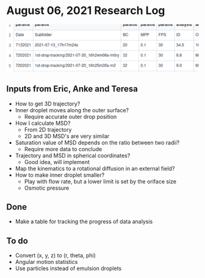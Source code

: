 # August 06, 2021 Research Log
![graphical abstract](../images/table.png)

## Inputs from Eric, Anke and Teresa
- How to get 3D trajectory?
- Inner droplet moves along the outer surface?
  - Require accurate outer drop position
- How I calculate MSD?
  - From 2D trajectory
  - 2D and 3D MSD's are very similar
- Saturation value of MSD depends on the ratio between two radii?
  - Require more data to conclude
- Trajectory and MSD in spherical coordinates?
  - Good idea, will implement
- Map the kinematics to a rotational diffusion in an external field?
- How to make inner droplet smaller?
  - Play with flow rate, but a lower limit is set by the oriface size
  - Osmotic pressure

## Done
- Make a table for tracking the progress of data analysis

## To do
- Convert (x, y, z) to (r, theta, phi)
- Angular motion statistics
- Use particles instead of emulsion droplets
